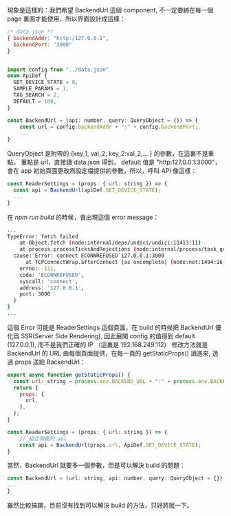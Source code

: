 現象是這樣的：我們希望 BackendUrl 這個 component, 不一定要綁在每一個 page 裏面才能使用，所以界面設計成這樣：
```js
/* data.json */
{ backendAddr: "http:/127.0.0.1",
  backendPort: "3000"
}
```
```js

import config from "../data.json"
enum ApiDef {
  GET_DEVICE_STATE = 0,
  SAMPLE_PARAMS = 1,
  TAG_SEARCH = 2,
  DEFAULT = 100,
}

const BackendUrl = (api: number, query: QueryObject = {}) => {
	const url = config.backendAddr + ":" + config.backendPort;
	...
}
```
QueryObject 是附帶的 {key_1, val_2, key_2:val_2,... } 的參數，在這裏不是重點。
重點是 url，直接讀 data.json 得到， default 值是 "http:127.0.0.1:3000"，
會在 app 初始頁面更改爲設定檔提供的參數，所以，呼叫 API 像這樣：
```js
const ReaderSettings = (props: { url: string }) => {
  const api = BackendUrl(apiDef.GET_DEVICE_STATE);
  ...
}
```
在 _npm run build_ 的時候，會出現這個 error message：
``` bash
...
TypeError: fetch failed
    at Object.fetch (node:internal/deps/undici/undici:11413:11)
    at process.processTicksAndRejections (node:internal/process/task_queues:95:5) {
  cause: Error: connect ECONNREFUSED 127.0.0.1:3000
      at TCPConnectWrap.afterConnect [as oncomplete] (node:net:1494:16) {
    errno: -111,
    code: 'ECONNREFUSED',
    syscall: 'connect',
    address: '127.0.0.1',
    port: 3000
  }
}
...
```
這個 Error 可能是 ReaderSettings 這個頁面，在 build 的時候把 BackendUrl 優化爲 SSR(Server Side Rendering), 因此展開 config 的值得到 default (127.0.0.1), 而不是我們正確的 IP （這裏是
192.168.249.112）
修改方法就是 BackendUrl 的 URL 由每個頁面提供，在每一頁的 getStaticProps() 讀進來, 透過 props 送給 BackendUrl：
```js
export async function getStaticProps() {
  const url: string = process.env.BACKEND_URL + ":" + process.env.BACKEND_PORT;
  return {
    props: {
      url,
    },
  };
}

const ReaderSettings = (props: { url: string }) => {
	// 組合需要的 api
	const api = BackendUrl(props.url, ApiDef.GET_DEVICE_STATE);
}
```

當然，BackendUrl 就要多一個參數，但是可以解決 build 的問題：
```js
const BackendUrl = (url: string, api: number, query: QueryObject = {}) => {
...
}

```

雖然比較搞鋼，目前沒有找到可以解決 build 的方法，只好將就一下。
